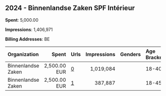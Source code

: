 ## 2024 - Binnenlandse Zaken SPF Intérieur 
**Spent**: 5,000.00

**Impressions**: 1,406,971

**Billing Addresses**: BE

|Organization|Spent|Urls|Impressions|Genders|Age Brackets|Country Codes|
|:---|---:|:---|---:|:---|:---|:---|
|Binnenlandse Zaken|2,500.00 EUR|[0](https://www.snap.com/political-ads/asset/cdb46f58f20dbbef897efab651876a1b7bfbd16fecfe9d2a563fc4532cb8dc93?mediaType=mp4)|1,019,084||18-40|belgium|
|Binnenlandse Zaken|2,500.00 EUR|[1](https://www.snap.com/political-ads/asset/dfd33d6ce67f2602b8f7eb72902c242f15313f16a0b1da663274f6e433ba6d5d?mediaType=mp4)|387,887||18-45|belgium|
